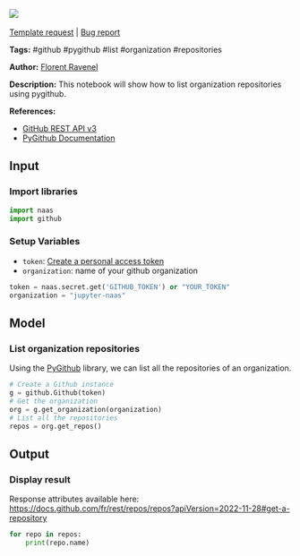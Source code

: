 <a href="https://app.naas.ai/user-redirect/naas/downloader?url=https://raw.githubusercontent.com/jupyter-naas/awesome-notebooks/master/GitHub/GitHub_List_organization_repositories.ipynb" target="_parent"><img src="https://naasai-public.s3.eu-west-3.amazonaws.com/open_in_naas.svg"/></a><br><br><a href="https://github.com/jupyter-naas/awesome-notebooks/issues/new?assignees=&labels=&template=template-request.md&title=Tool+-+Action+of+the+notebook+">Template request</a> | <a href="https://github.com/jupyter-naas/awesome-notebooks/issues/new?assignees=&labels=bug&template=bug_report.md&title=GitHub+-+List+organization+repositories:+Error+short+description">Bug report</a>

**Tags:** #github #pygithub #list #organization #repositories

**Author:** [Florent Ravenel](https://www.linkedin.com/in/florent-ravenel/)

**Description:** This notebook will show how to list organization repositories using pygithub.

**References:**
- [GitHub REST API v3](https://docs.github.com/fr/rest/repos/repos?apiVersion=2022-11-28#list-organization-repositories)
- [PyGithub Documentation](https://pygithub.readthedocs.io/en/latest/)

## Input

### Import libraries


```python
import naas
import github
```

### Setup Variables
- `token`: [Create a personal access token](https://docs.github.com/en/github/authenticating-to-github/creating-a-personal-access-token)
- `organization`: name of your github organization


```python
token = naas.secret.get('GITHUB_TOKEN') or "YOUR_TOKEN"
organization = "jupyter-naas"
```

## Model

### List organization repositories

Using the [PyGithub](https://pygithub.readthedocs.io/en/latest/) library, we can list all the repositories of an organization.


```python
# Create a Github instance
g = github.Github(token)
# Get the organization
org = g.get_organization(organization)
# List all the repositories
repos = org.get_repos()
```

## Output

### Display result
Response attributes available here: https://docs.github.com/fr/rest/repos/repos?apiVersion=2022-11-28#get-a-repository


```python
for repo in repos:
    print(repo.name)
```

 
